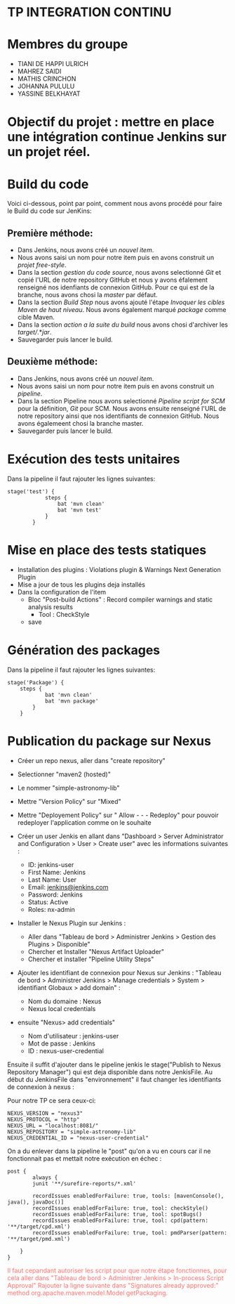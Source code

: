 # TP INTEGRATION CONTINU 

# Membres du groupe
- TIANI DE HAPPI ULRICH
- MAHREZ SAIDI
- MATHIS CRINCHON
- JOHANNA PULULU
- YASSINE BELKHAYAT

# Objectif du projet : mettre en place une intégration continue Jenkins sur un projet réel.
   
# Build du code

Voici ci-dessous, point par point, comment nous avons procédé pour faire le Build du code sur JenKins:

## Première méthode:

- Dans Jenkins, nous avons créé un *nouvel item*.
- Nous avons saisi un nom pour notre item puis en avons construit un *projet free-style*.
- Dans la section *gestion du code source*, nous avons selectionné *Git* et copié l'URL de notre repository GitHub et nous y avons éfalement renseigné nos idenfiants de connexion GitHub. Pour ce qui est de la branche, nous avons chosi la *master* par défaut. 
- Dans la section *Build Step* nous avons ajouté l'étape *Invoquer les cibles Maven de haut niveau*. Nous avons également marqué *package* comme cible Maven.
- Dans la section *action a la suite du build* nous avons chosi d'archiver les *target/*.**jar*.
- Sauvegarder puis lancer le build.

## Deuxième méthode:

- Dans Jenkins, nous avons créé un *nouvel item*.
- Nous avons saisi un nom pour notre item puis en avons construit un *pipeline*.
- Dans la section Pipeline nous avons selectionné *Pipeline script for SCM* pour la définition, *Git* pour SCM. Nous avons ensuite renseigné l'URL de notre repository ainsi que nos identifiants de connexion GitHub. Nous avons égalemeent chosi la branche master.
- Sauvegarder puis lancer le build.

# Exécution des tests unitaires

Dans la pipeline il faut rajouter les lignes suivantes: 

```
stage('test') {
            steps {
                bat 'mvn clean'
                bat 'mvn test' 
            }
        }
```


# Mise en place des tests statiques 
- Installation des plugins : Violations plugin & Warnings Next Generation Plugin
- Mise a jour de tous les plugins deja installés 
- Dans la configuration de l'item
  - Bloc "Post-build Actions" : Record compiler warnings and static analysis results
    - Tool : CheckStyle
  - save

# Génération des packages

Dans la pipeline il faut rajouter les lignes suivantes: 

```
stage('Package') {  
    steps {
            bat 'mvn clean'
            bat 'mvn package' 
        }
    }
```

# Publication du package sur Nexus

- Créer un repo nexus, aller dans "create repository"
- Selectionner "maven2 (hosted)"
- Le nommer "simple-astronomy-lib"
- Mettre "Version Policy" sur "Mixed"
- Mettre "Deployement Policy" sur " Allow - - - Redeploy" pour pouvoir redeployer l'application comme on le souhaite 
- Créer un user Jenkis en allant dans "Dashboard > Server Administrator and Configuration > User > Create user" avec les informations suivantes :

   - ID: jenkins-user
   - First Name: Jenkins
   - Last Name: User
   - Email: jenkins@jenkins.com
   - Password: Jenkins
   - Status: Active
   - Roles: nx-admin 
   
- Installer le Nexus Plugin sur Jenkins :
    
    - Aller dans "Tableau de bord > Administrer Jenkins > Gestion des Plugins > Disponible"
    - Chercher et Installer "Nexus Artifact Uploader"
    - Chercher et installer "Pipeline Utility Steps"

- Ajouter les identifiant de connexion pour Nexus sur Jenkins :
"Tableau de bord > Administrer Jenkins > Manage credentials > System > identifiant Globaux > add domain" : 

     - Nom du domaine : Nexus 
     - Nexus local credentials

- ensuite "Nexus> add credentials"

     - Nom d'utilisateur : jenkins-user
     - Mot de passe : Jenkins
     - ID : nexus-user-credential

Ensuite il suffit d'ajouter dans le pipeline jenkis le stage("Publish to Nexus Repository Manager") qui  est deja disponible dans notre JenkisFile.
Au début du JenkinsFile dans "environnement" il faut changer les identifiants de connexion à nexus : 

Pour notre TP ce sera ceux-ci: 
    
    NEXUS_VERSION = "nexus3"
    NEXUS_PROTOCOL = "http"
    NEXUS_URL = "localhost:8081/"
    NEXUS_REPOSITORY = "simple-astronomy-lib"
    NEXUS_CREDENTIAL_ID = "nexus-user-credential"

On a du enlever dans la pipeline le "post" qu'on a vu en cours car il ne fonctionnait pas et mettait notre exécution en échec :
```
post {
        always {
        junit '**/surefire-reports/*.xml'
        
        recordIssues enabledForFailure: true, tools: [mavenConsole(), java(), javaDoc()]
        recordIssues enabledForFailure: true, tool: checkStyle()
        recordIssues enabledForFailure: true, tool: spotBugs()
        recordIssues enabledForFailure: true, tool: cpd(pattern: '**/target/cpd.xml')
        recordIssues enabledForFailure: true, tool: pmdParser(pattern: '**/target/pmd.xml')
        
    }
}
```    

 <font color="#ff726f"> Il faut cepandant autoriser les script pour que notre étape fonctionnes, pour cela aller dans "Tableau de bord > Administrer Jenkins > In-process Script Approval"
Rajouter la ligne suivante dans "Signatures already approved:" 
    method org.apache.maven.model.Model getPackaging.
</font>
